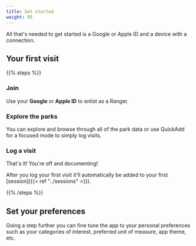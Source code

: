 ```yaml
---
title: Get started
weight: 95
---
```


All that's needed to get started is a Google or Apple ID and a device with a connection.

## Your first visit

{{% steps %}}

### Join

Use your **Google** or **Apple ID** to enlist as a Ranger.

### Explore the parks

You can explore and browse through all of the park data or use QuickAdd for a focused mode to simply log visits.

### Log a visit

That's it! You're off and documenting!

After you log your first visit it'll automatically be added to your first [session]({{< ref "../sessions" >}}).

{{% /steps %}}

## Set your preferences

Going a step further you can fine tune the app to your personal preferences such as your categories of interest, preferred unit of measure, app theme, etc.